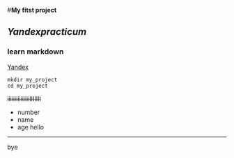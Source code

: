 #**My fitst project**
## *Yandexpracticum*
### learn markdown
[Yandex](https://dzen.ru/?yredirect=true "DZEN")
```
mkdir my_project
cd my_project

```
~~iiiiiiiiiiiiiiiIIIIIII~~
* number
* name
* age
hello
--------------------------------------
bye

